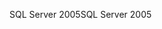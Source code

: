 <span data-ttu-id="89598-101">SQL Server 2005</span><span class="sxs-lookup"><span data-stu-id="89598-101">SQL Server 2005</span></span>